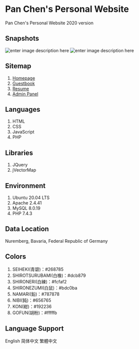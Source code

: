 # Pan Chen's Personal Website
Pan Chen's Personal Website 2020 version

## Snapshots
![enter image description here](https://upload.cc/i1/2020/05/09/FXQUI6.jpg)
![enter image description here](https://upload.cc/i1/2020/05/09/P3HK54.jpg)

## Sitemap
1. [Homepage](https://www.chenpan.xyz)
2. [Guestbook](https://www.chenpan.xyz/guestbook)
3. [Resume](https://www.chenpan.xyz/resume)
4. [Admin Panel](https://www.chenpan.xyz/admin)

## Languages
1. HTML
2. CSS
3. JavaScript
4. PHP

## Libraries
1. JQuery
2. jVectorMap

## Environment
1. Ubuntu 20.04 LTS
2. Apache 2.4.41
3. MySQL 8.0.19
4. PHP 7.4.3

## Data Location
Nuremberg, Bavaria, Federal Republic of Germany

## Colors
1. SEIHEKI(青碧)：#268785
2. SHIROTSURUBAMI(白橡)：#dcb879
3. SHIRONERI(白練)：#fcfaf2
4. SHIRONEZUMI(白鼠)：#bdc0ba
5. NAMARI(鉛)：#787878
6. NIBI(鈍)：#656765
7. KON(紺)：#192236
8. GOFUN(胡粉)：#fffffb

## Language Support
English 简体中文 繁體中文
